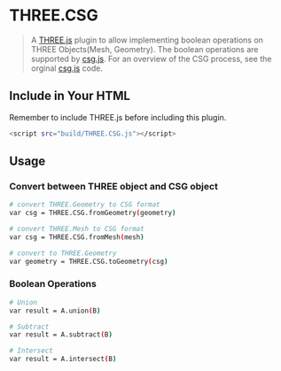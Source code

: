 # THREE.CSG
> A [THREE.js](http://threejs.org/) plugin to allow implementing boolean operations on THREE Objects(Mesh, Geometry). The boolean operations are supported by [csg.js](http://threejs.org/). For an overview of the CSG process, see the orginal [csg.js](https://evanw.github.io/csg.js/) code.

## Include in Your HTML
Remember to include THREE.js before including this plugin.
``` bash
<script src="build/THREE.CSG.js"></script>
```


## Usage

### Convert between THREE object and CSG object
``` bash
# convert THREE.Geometry to CSG format
var csg = THREE.CSG.fromGeometry(geometry)

# convert THREE.Mesh to CSG format
var csg = THREE.CSG.fromMesh(mesh)

# convert to THREE.Geometry
var geometry = THREE.CSG.toGeometry(csg)
```

### Boolean Operations
``` bash
# Union
var result = A.union(B)

# Subtract
var result = A.subtract(B)

# Intersect
var result = A.intersect(B)
```
